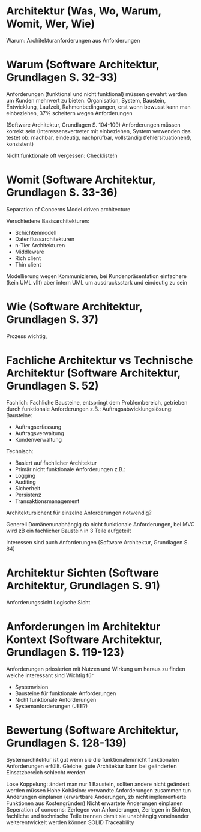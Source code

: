
# Architektur (Was, Wo, Warum, Womit, Wer, Wie)

Warum: Architekturanforderungen aus Anforderungen

# Warum (Software Architektur, Grundlagen S. 32-33)
Anforderungen (funktional und nicht funktional) müssen gewahrt werden um Kunden mehrwert zu bieten: Organisation, System, Baustein, Entwicklung, Laufzeit, Rahmenbedingungen, erst wenn bewusst kann man einbeziehen, 37% scheitern wegen Anforderungen

(Software Architektur, Grundlagen S. 104-109)
Anforderungen müssen korrekt sein (Interessensvertreter mit einbeziehen, System verwenden das testet ob: machbar, eindeutig, nachprüfbar, vollständig (fehlersituationen!), konsistent)

Nicht funktionale oft vergessen: Checkliste!n

# Womit (Software Architektur, Grundlagen S. 33-36)
Separation of Concerns
Model driven architecture

Verschiedene Basisarchitekturen:
* Schichtenmodell
* Datenflussarchitekturen
* n-Tier Architekturen
* Middleware
* Rich client
* Thin client

Modellierung wegen Kommunizieren, bei Kundenpräsentation einfachere (kein UML vllt) aber intern UML um ausdrucksstark und eindeutig zu sein

# Wie (Software Architektur, Grundlagen S. 37)
Prozess wichtig,

# Fachliche Architektur vs Technische Architektur (Software Architektur, Grundlagen S. 52)
Fachlich: Fachliche Bausteine, entspringt dem Problembereich, getrieben durch funktionale Anforderungen z.B.: Auftragsabwicklungslösung: Bausteine:
* Auftragserfassung
* Auftragsverwaltung
* Kundenverwaltung

Technisch:
* Basiert auf fachlicher Architektur
* Primär nicht funktionale Anforderungen z.B.:
 * Logging
 * Auditing
 * Sicherheit
 * Persistenz
 * Transaktionsmanagement

Architektursichent für einzelne Anforderungen notwendig?

Generell Domänenunabhängig da nicht funktionale Anforderungen, bei MVC wird zB ein fachlicher Baustein in 3 Teile aufgeteilt

Interessen sind auch Anforderungen (Software Architektur, Grundlagen S. 84)

# Architektur Sichten (Software Architektur, Grundlagen S. 91)
Anforderungssicht
Logische Sicht

# Anforderungen im Architektur Kontext (Software Architektur, Grundlagen S. 119-123)
Anforderungen priosierien mit Nutzen und Wirkung um heraus zu finden welche interessant sind
Wichtig für
* Systemvision
* Bausteine für funktionale Anforderungen
* Nicht funktionale Anforderungen
* Systemanforderungen (JEE?)

# Bewertung (Software Architektur, Grundlagen S. 128-139)
Systemarchitektur ist gut wenn sie die funktionalen/nicht funktionalen Anforderungen erfüllt. Gleiche, gute Architektur kann bei geänderten Einsatzbereich schlecht werden

Lose Koppelung: ändert man nur 1 Baustein, sollten andere nicht geändert werden müssen
Hohe Kohäsion: verwandte Anforderungen zusammen tun
Änderungen einplanen (erwartbare Änderungen, zb nicht implementierte Funktionen aus Kostengründen)
Nicht erwartete Änderungen einplanen
Seperation of concerns: Zerlegen von Anforderungen, Zerlegen in Sichten, fachliche und technische Teile trennen damit sie unabhängig voneinander weiterentwickelt werden können
SOLID
Traceability
